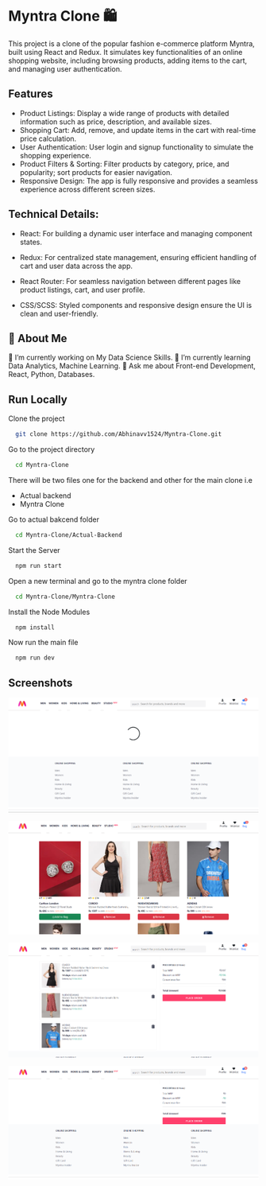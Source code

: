 # Myntra Clone 🛍️

This project is a clone of the popular fashion e-commerce platform Myntra, built using React and Redux. It simulates key functionalities of an online shopping website, including browsing products, adding items to the cart, and managing user authentication.

## Features

- Product Listings: Display a wide range of products with detailed information such as price, description, and available sizes.
- Shopping Cart: Add, remove, and update items in the cart with real-time price calculation.
- User Authentication: User login and signup functionality to simulate the shopping experience.
- Product Filters & Sorting: Filter products by category, price, and popularity; sort products for easier navigation.
- Responsive Design: The app is fully responsive and provides a seamless experience across different screen sizes.

## Technical Details:

- React: For building a dynamic user interface and managing component states.
- Redux: For centralized state management, ensuring efficient handling of cart and user data across the app.
- React Router: For seamless navigation between different pages like product listings, cart, and user profile.

- CSS/SCSS: Styled components and responsive design ensure the UI is clean and user-friendly.

## 🚀 About Me

🔭 I’m currently working on My Data Science Skills.
🌱 I’m currently learning Data Analytics, Machine Learning.
💬 Ask me about Front-end Development, React, Python, Databases.

## Run Locally

Clone the project

```bash
  git clone https://github.com/Abhinavv1524/Myntra-Clone.git
```

Go to the project directory

```bash
  cd Myntra-Clone
```

There will be two files one for the backend and other for the main clone i.e

- Actual backend
- Myntra Clone

Go to actual bakcend folder

```bash
  cd Myntra-Clone/Actual-Backend
```

Start the Server

```bash
  npm run start
```

Open a new terminal and go to the myntra clone folder

```bash
  cd Myntra-Clone/Myntra-Clone
```

Install the Node Modules

```bash
  npm install
```

Now run the main file

```bash
  npm run dev
```

## Screenshots

![Screenshot 1](assets/pic1.png)

![Screenshot 2](assets/pic2.png)

![Screenshot 3](assets/pic3.png)

![Screenshot 4](assets/pic4.png)
